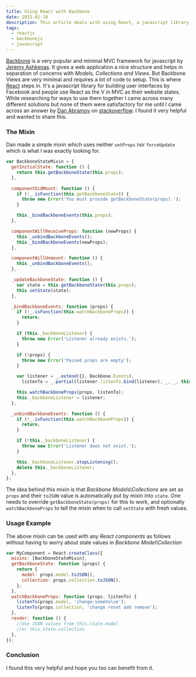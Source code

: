 ```yaml
---
title: Using React with Backbone
date: 2015-01-18
description: This article deals with using React, a javascript library for building user interfaces and Backbone, a minimal javascript MVC framework.
tags:
  - reactjs
  - backbonejs
  - javascript
---
```


[Backbone](http://backbonejs.org/) is a very popular and minimal MVC framework for javascript by [Jeremy Ashkenas](https://github.com/jashkenas). It gives a web application a nice structure and helps in separation of concerns with _Models, Collections and Views_. But Backbone Views are very minimal and requires a lot of code to setup. This is where [React](http://facebook.github.io/react/) steps in. It's a javascript library for building user interfaces by Facebook and people use React as the V in MVC as their website states. While researching for ways to use them together I came across many different solutions but none of them were satisfactory for me until I came across an answer by [Dan Abramov](https://twitter.com/dan_abramov) on [stackoverflow](http://stackoverflow.com/questions/21709905/can-i-avoid-forceupdate-when-using-react-with-backbone/21709906#21709906). I found it very helpful and wanted to share this.

### The Mixin

Dan made a simple mixin which uses neither `setProps` nor `forceUpdate` which is what I was exactly looking for.

```js
var BackboneStateMixin = {
  getInitialState: function () {
    return this.getBackboneState(this.props);
  },

  componentDidMount: function () {
    if (!_.isFunction(this.getBackboneState)) {
      throw new Error('You must provide getBackboneState(props).');
    }

    this._bindBackboneEvents(this.props);
  },

  componentWillReceiveProps: function (newProps) {
    this._unbindBackboneEvents();
    this._bindBackboneEvents(newProps);
  },

  componentWillUnmount: function () {
    this._unbindBackboneEvents();
  },

  _updateBackboneState: function () {
    var state = this.getBackboneState(this.props);
    this.setState(state);
  },

  _bindBackboneEvents: function (props) {
    if (!_.isFunction(this.watchBackboneProps)) {
      return;
    }

    if (this._backboneListener) {
      throw new Error('Listener already exists.');
    }

    if (!props) {
      throw new Error('Passed props are empty');
    }

    var listener = _.extend({}, Backbone.Events),
      listenTo = _.partial(listener.listenTo.bind(listener), _, _, this._updateBackboneState);

    this.watchBackboneProps(props, listenTo);
    this._backboneListener = listener;
  },

  _unbindBackboneEvents: function () {
    if (!_.isFunction(this.watchBackboneProps)) {
      return;
    }

    if (!this._backboneListener) {
      throw new Error('Listener does not exist.');
    }

    this._backboneListener.stopListening();
    delete this._backboneListener;
  },
};
```

The idea behind this mixin is that _Backbone Models\Collections_ are set as `props` and their `toJSON` value is automatically put by mixin into `state`. One needs to override `getBackboneState(props)` for this to work, and optionally `watchBackboneProps` to tell the mixin when to call `setState` with fresh values.

### Usage Example

The above mixin can be used with any _React components_ as follows without having to worry about stale values in _Backbone Model\Collection_

```js
var MyComponent = React.createClass({
  mixins: [BackboneStateMixin],
  getBackboneState: function (props) {
    return {
      model: props.model.toJSON(),
      collection: props.collection.toJSON(),
    };
  },
  watchBackboneProps: function (props, listenTo) {
    listenTo(props.model, 'change:someValue');
    listenTo(props.collection, 'change reset add remove');
  },
  render: function () {
    //Use JSON values from this.state.model
    //or this.state.collection
  },
});
```

### Conclusion

I found this very helpful and hope you too can benefit from it.
